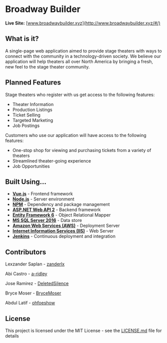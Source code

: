 # Broadway Builder

**Live Site:** [www.broadwaybuilder.xyz](http://www.broadwaybuilder.xyz/#/)

## What is it?

A single-page web application aimed to provide stage theaters with ways to connect with the community in a technology-driven society. We believe our application will help theaters all over North America by bringing a fresh, new feel to the stage theater community.

## Planned Features

Stage theaters who register with us get access to the following features:

- Theater Information
- Production Listings
- Ticket Selling
- Targeted Marketing
- Job Postings

Customers who use our application will have access to the following features:

- One-stop shop for viewing and purchasing tickets from a variety of theaters
- Streamlined theater-going experience
- Job Opportunities

## Built Using...

- **[Vue.js](https://vuejs.org/)** - Frontend framework
- **[Node.js](https://nodejs.org/en/)** - Server environment
- **[NPM](https://www.npmjs.com/)** - Dependency and package management
- **[ASP.NET Web API 2](https://docs.microsoft.com/en-us/aspnet/web-api/overview/getting-started-with-aspnet-web-api/tutorial-your-first-web-api)** - Backend framework
- **[Entity Framework 6](https://docs.microsoft.com/en-us/ef/ef6/)** - Object Relational Mapper
- **[MS SQL Server 2016](https://www.microsoft.com/en-us/sql-server/sql-server-2016)** - Data store
- **[Amazon Web Services (AWS)](https://aws.amazon.com/)** - Deployment Server
- **[Internet Information Services (IIS)](https://www.iis.net/)** - Web Server
- **[Jenkins](https://jenkins.io/)** - Continuous deployment and integration

## Contributors

Lexzander Saplan - [zanderlx](https://github.com/zanderlx)

Abi Castro - [a-ridley](https://github.com/a-ridley)

Jose Ramirez - [DeletedSilence](https://github.com/DeletedSilence)

Bryce Moser - [BryceMoser](https://github.com/BryceMoser)

Abdul Latif - [ohfoeshow](https://github.com/ohfoeshow)

## License

This project is licensed under the MIT License - see the [LICENSE.md](LICENSE.md) file for details
